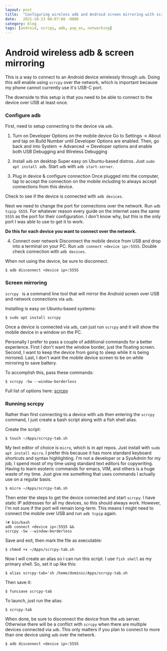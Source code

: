 ```yaml
---
layout: post
title:  "Configuring wireless adb and Android screen mirroring with scrcpy on Pop_OS"
date:   2021-10-23 08:07:08 -0800
category: blog
tags: [android, scrcpy, adb, pop_os, networking]
---
```


# Android wireless adb & screen mirroring
This is a way to connect to an Android device wirelessly through `adb`. Doing this will enable using `scrcpy` over the network, which is important because my phone cannot currently use it's USB-C port. 

The downside to this setup is that you need to be able to connect to the device over USB at least once. 

### Configure adb
First, need to setup connecting to the device via `adb`.

1. Turn on Developer Options on the mobile device
Go to Settings -> About and tap on Build Number until Developer Options are enabled. Then, go back and into System -> Advanced -> Developer options and enable both USB Debugging and Wireless Debugging

2. Install `adb` on desktop
Super easy on Ubuntu-based distros. Just `sudo apt install adb`. Start `adb` with `adb start-server`. 

3. Plug in device & configure connection
Once plugged into the computer, tap to accept the connection on the mobile including to always accept connections from this device. 

Check to see if the device is connected with `adb devices`. 

Next we need to change the port for connections over the network. Run `adb tcpip 5555`. For whatever reason every guide on the internet uses the same `5555` as the port for their configuration. I don't know why, but this is the only port I was able to use to get it to work. 

**Do this for each device you want to connect over the network.**

4. Connect over network
Disconnect the mobile device from USB and drop into a terminal on your PC. Run `adb connect <device ip>:5555`. Double check connection with `adb devices`.

When not using the device, be sure to disconnect. 

```
$ adb disconnect <device ip>:5555
```

### Screen mirroring
`scrcpy ` is a command line tool that will mirror the Android screen over USB and network connections via `adb`. 

Installing is easy on Ubuntu-based systems:

```
$ sudo apt install scrcpy
```

Once a device is connected via `adb`, can just run `scrcpy` and it will show the mobile device in a window on the PC. 

Personally I prefer to pass a couple of additional commands for a better experience. First I don't want the window border, just the floating screen. Second, I want to keep the device from going to sleep while it is being mirrored. Last, I don't want the mobile device screen to be on while mirroring to save battery. 

To accomplish this, pass these commands:

```
$ scrcpy -Sw --window-borderless
```

Full list of options here: [scrcpy](https://github.com/Genymobile/scrcpy)

### Running scrcpy
Rather than first connecting to a device with `adb` then entering the `scrcpy` command, I just create a bash script along with a fish shell alias. 

Create the script:

```
$ touch ~/Apps/scrcpy-tab.sh
```

My text editor of choice is `micro`, which is in apt repos. Just install with `sudo apt install micro`. I prefer this because it has more standard keyboard shortcuts and syntax highlighting. I'm not a developer or a SysAdmin for my job, I spend most of my time using standard text editors for copywriting. Having to learn esoteric commands for emacs, VIM, and others is a huge waste of my time. Just give me something that uses commands I actually use on a regular basis. 

```
$ micro ~/Apps/scrcpy-tab.sh
```

Then enter the steps to get the device connected and start `scrcpy`. I have static IP addresses for all my devices, so this should always work. However, I'm not sure if the port will remain long-term. This means I might need to connect the mobile over USB and run `adb tcpip` again.

```
!# bin/bash
adb connect <device ip>:5555 &&
scrcpy -Sw --window-borderless
```
Save and exit, then mark the file as executable:

```
$ chmod +x ~/Apps/scrcpy-tab.sh
```

Now I will create an alias so I can run this script. I use `fish shell` as my primary shell. So, set it up like this:

```
$ alias scrcpy-tab='sh /home/dominic/Apps/scrcpy-tab.sh
```

Then save it:

```
$ funcsave scrcpy-tab
```

To launch, just run the alias:

```
$ scrcpy-tab
```

When done, be sure to disconnect the device from the `adb` server. Otherwise there will be a conflict with `scrcpy` when there are multiple devices connected via `adb`. This only matters if you plan to connect to more than one device using `adb` over the network. 

```
$ adb disconnect <device ip>:5555
```